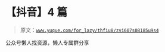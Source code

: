 # 【抖音】4 篇

> 原文：[`www.yuque.com/for_lazy/thfiu8/zvi607s08185u9s4`](https://www.yuque.com/for_lazy/thfiu8/zvi607s08185u9s4)



公众号懒人找资源，懒人专属群分享